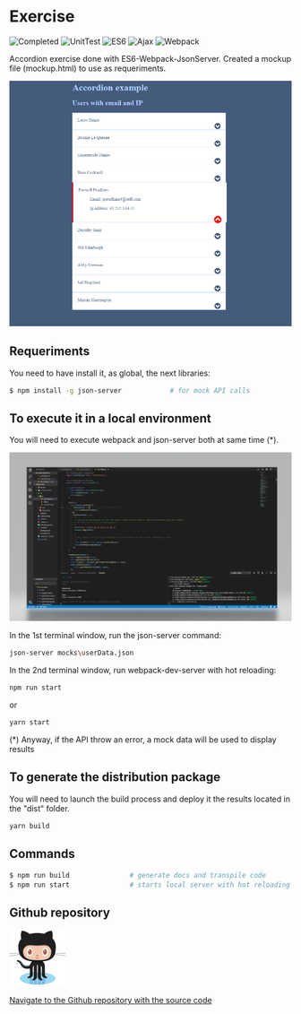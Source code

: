

# Exercise

![Completed](https://img.shields.io/badge/Completed-100%25-green.svg) 
![UnitTest](https://img.shields.io/badge/Unit%20tests-Pending-red.svg) 
![ES6](https://img.shields.io/badge/ES6-Done-yellow.svg) 
![Ajax](https://img.shields.io/badge/Ajax-Done-ff69b4.svg) 
![Webpack](https://img.shields.io/badge/Webpack-Done-blue.svg) 


Accordion exercise done with ES6-Webpack-JsonServer. Created a mockup file (mockup.html) to use as requeriments.

![GitHub Logo](screenshot.png)

## Requeriments
You need to have install it, as global, the next libraries:

```sh
$ npm install -g json-server            # for mock API calls

```

## To execute it in a local environment

You will need to execute webpack and json-server both at same time (*). 

![Ide](ide.png)


In the 1st terminal window, run the json-server command:
```sh
json-server mocks\userData.json
```
In the 2nd terminal window, run webpack-dev-server with hot reloading:

```sh
npm run start
```
or 

```sh
yarn start
```

(*) Anyway, if the API throw an error, a mock data will be used to display results

## To generate the distribution package
You will need to launch the build process and deploy it the results located in the "dist" folder.

```sh
yarn build
```


## Commands

```sh
$ npm run build               # generate docs and transpile code
$ npm run start               # starts local server with hot reloading

```

## Github repository

![GitHub Logo](githubLogo.png)

<a href="https://github.com/ibanjb/VanillaES6">Navigate to the Github repository with the source code</a>

